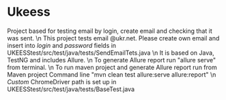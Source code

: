 # Ukeess
Project based for testing email by login, create email and checking that it was sent.
\n This project tests email @ukr.net. Please create own email and insert into *login* and *password* fields in  UKEESStest/src/test/java/tests/SendEmailTets.java
\n It is based on Java, TestNG and includes Allure.
\n To generate Allure report run "allure serve" from terminal.
\n To run maven project and generate Allure report run from Maven project Command line "mvn clean test allure:serve allure:report"
\n *Custom* ChromeDriver path is set up in UKEESStest/src/test/java/tests/BaseTest.java


